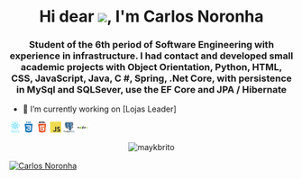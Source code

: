 <h1 align="center">Hi dear <img src="https://raw.githubusercontent.com/kaueMarques/kaueMarques/master/hi.gif" width="30px">, I'm Carlos Noronha</h1>
<h3 align="center">Student of the 6th period of Software Engineering with experience in infrastructure. I had
contact and developed small academic projects with Object Orientation, Python,
HTML, CSS, JavaScript, Java, C #, Spring, .Net Core, with persistence in MySql and
SQLSever, use the EF Core and JPA / Hibernate</h3>


- 🔭 I’m currently working on [Lojas Leader]


<p align="left">
<img src="https://raw.githubusercontent.com/devicons/devicon/master/icons/react/react-original-wordmark.svg" alt="react" width="20" height="20"/>
<img src="https://raw.githubusercontent.com/devicons/devicon/master/icons/css3/css3-plain-wordmark.svg" alt="css3"  width="20" height="20"/>
<img src="https://raw.githubusercontent.com/devicons/devicon/master/icons/html5/html5-original-wordmark.svg" alt="html5"  width="20" height="20"/>
<img src="https://raw.githubusercontent.com/devicons/devicon/master/icons/javascript/javascript-original.svg" alt="javascript" width="20" height="20"/>
<img src="https://raw.githubusercontent.com/devicons/devicon/master/icons/postgresql/postgresql-original-wordmark.svg" alt="postgresql" width="20" height="20"/>
<img src="https://raw.githubusercontent.com/devicons/devicon/master/icons/nodejs/nodejs-original-wordmark.svg" alt="nodejs" width="20" height="20"/></p><p align="center">
<img src="https://github-readme-stats.vercel.app/api?username=cnoronha843&show_icons=true" alt="maykbrito"/> 
</p>

<a href="https://www.linkedin.com/in/carlos-andre-noronha-235219bb/" target="blank"><img align="center" src="https://cdn.jsdelivr.net/npm/simple-icons@3.0.1/icons/linkedin.svg" alt="Carlos Noronha" height="20" width="20" /></a>


